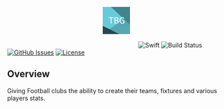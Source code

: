 <p align="center"><img width=12.5% src="https://github.com/KrisReid/TBG2.0/blob/master/TBG2/Assets.xcassets/TBG%2076pt.imageset/TBG%2076pt%403x.png"></p>

&nbsp;&nbsp;&nbsp;&nbsp;&nbsp;&nbsp;&nbsp;&nbsp;&nbsp;&nbsp;&nbsp;&nbsp;&nbsp;&nbsp;&nbsp;&nbsp;&nbsp;&nbsp;&nbsp;&nbsp;&nbsp;&nbsp;&nbsp;&nbsp;&nbsp;&nbsp;&nbsp;&nbsp;&nbsp;&nbsp;&nbsp;&nbsp;&nbsp;&nbsp;&nbsp;&nbsp;&nbsp;&nbsp;&nbsp;&nbsp;&nbsp;&nbsp;&nbsp;&nbsp;&nbsp;&nbsp;&nbsp;&nbsp;&nbsp;&nbsp;&nbsp;&nbsp;&nbsp;&nbsp;&nbsp;&nbsp;&nbsp;&nbsp;&nbsp;&nbsp;&nbsp;&nbsp;&nbsp;&nbsp;&nbsp;&nbsp;&nbsp;&nbsp;&nbsp;&nbsp;&nbsp;&nbsp;&nbsp;&nbsp;&nbsp;&nbsp;
![Swift](https://img.shields.io/badge/swift-5.1-orange)
![Build Status](https://app.bitrise.io/app/bb2323d112cb2267/status.svg?token=8EX3xaVhLhS2lhKcJr3n8Q&branch=master)
[![GitHub Issues](https://img.shields.io/github/issues-raw/KrisReid/TBG2.0)](https://github.com/KrisReid/TBG2.0/issues)
[![License](https://img.shields.io/badge/license-MIT-blue.svg)](https://opensource.org/licenses/MIT)

## Overview
Giving Football clubs the ability to create their teams, fixtures and various players stats.

<br>
